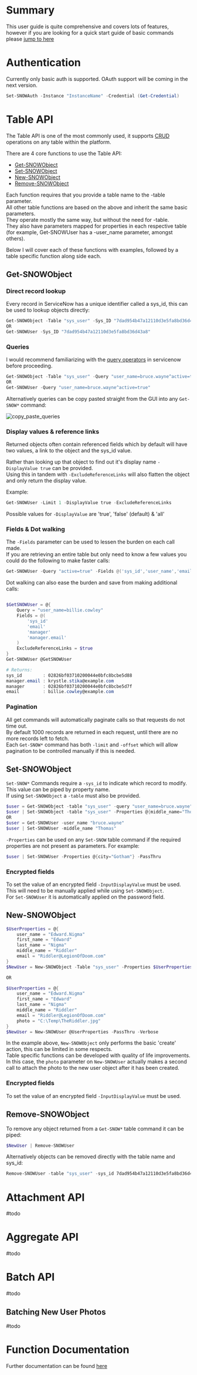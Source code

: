 # Summary
This user guide is quite comprehensive and covers lots of features, however if you are looking for a quick start guide of basic commands please [jump to here](#quickstart)

# Authentication
Currently only basic auth is supported. OAuth support will be coming in the next version.
```powershell
Set-SNOWAuth -Instance "InstanceName" -Credential (Get-Credential)
```

# Table API
The Table API is one of the most commonly used, it supports [CRUD](https://en.wikipedia.org/wiki/Create,_read,_update_and_delete) operations on any table within the platform.  

There are 4 core functions to use the Table API:
- [Get-SNOWObject](#get-snowobject)
- [Set-SNOWObject](#set-snowobject)
- [New-SNOWObject](#new-snowobject)
- [Remove-SNOWObject](#remove-snowobject)
  
Each function requires that you provide a table name to the -table parameter.  
All other table functions are based on the above and inherit the same basic parameters.  
They operate mostly the same way, but without the need for -table.  
They also have parameters mapped for properties in each respective table (for example, Get-SNOWUser has a -user_name parameter, amongst others).

Below I will cover each of these functions with examples, followed by a table specific function along side each.

## Get-SNOWObject

### Direct record lookup
Every record in ServiceNow has a unique identifier called a sys_id, this can be used to lookup objects directly:

```powershell
Get-SNOWObject -Table "sys_user" -Sys_ID "7dad954b47a12110d3e5fa8bd36d43a8"
OR
Get-SNOWUser -Sys_ID "7dad954b47a12110d3e5fa8bd36d43a8"
```

### Queries
I would recommend familiarizing with the [query operators](https://docs.servicenow.com/csh?topicname=r_OpAvailableFiltersQueries.html&version=latest) in servicenow before proceeding.

```powershell
Get-SNOWObject -Table "sys_user" -Query "user_name=bruce.wayne^active=true"
OR
Get-SNOWUser -Query "user_name=bruce.wayne^active=true"
```

Alternatively queries can be copy pasted straight from the GUI into any `Get-SNOW*` command:

![copy_paste_queries](images/copy_paste_queries.gif)

### Display values & reference links
Returned objects often contain referenced fields which by default will have two values, a link to the object and the sys_id value.

Rather than looking up that object to find out it's display name `-DisplayValue true` can be provided.  
Using this in tandem with `-ExcludeReferenceLinks` will also flatten the object and only return the display value.

Example:

```powershell
Get-SNOWUser -Limit 1 -DisplayValue true -ExcludeReferenceLinks
```
Possible values for `-DisplayValue` are 'true', 'false' (default) & 'all'

### Fields & Dot walking
The `-Fields` parameter can be used to lessen the burden on each call made.  
If you are retrieving an entire table but only need to know a few values you could do the following to make faster calls:

```powershell
Get-SNOWUser -Query "active=true" -Fields @('sys_id','user_name','email')
```

Dot walking can also ease the burden and save from making additional calls:

```powershell

$GetSNOWUser = @{
    Query = "user_name=billie.cowley"
    Fields = @(
        'sys_id'       
        'email'
        'manager'
        'manager.email'    
    )
    ExcludeReferenceLinks = $true
}
Get-SNOWUser @GetSNOWUser

# Returns:
sys_id        : 02826bf03710200044e0bfc8bcbe5d88
manager.email : krystle.stika@example.com
manager       : 02826bf03710200044e0bfc8bcbe5d7f
email         : billie.cowley@example.com
```

### Pagination
All get commands will automatically paginate calls so that requests do not time out.  
By default 1000 records are returned in each request, until there are no more records left to fetch.  
Each `Get-SNOW*` command has both `-limit` and `-offset` which will allow pagination to be controlled manually if this is needed.

## Set-SNOWObject
`Set-SNOW*` Commands require a `-sys_id` to indicate which record to modify. This value can be piped by property name.  
If using `Set-SNOWObject` a `-table` must also be provided.

```powershell
$user = Get-SNOWObject -table "sys_user" -query "user_name=bruce.wayne"
$user | Set-SNOWObject -table "sys_user" -Properties @{middle_name="Thomas"}
OR
$user = Get-SNOWUser -user_name "bruce.wayne"
$user | Set-SNOWUser -middle_name "Thomas"
```

`-Properties` can be used on any `Set-SNOW` table command if the required properties are not present as parameters.
For example:
```powershell
$user | Set-SNOWUser -Properties @{city="Gotham"} -PassThru
```

### Encrypted fields
To set the value of an encrypted field `-InputDisplayValue` must be used.  
This will need to be manually applied while using `Set-SNOWObject`.  
For `Set-SNOWUser` it is automatically applied on the password field.

## New-SNOWObject

```powershell
$UserProperties = @{
    user_name = "Edward.Nigma"
    first_name = "Edward"
    last_name = "Nigma"
    middle_name = "Riddler"
    email = "Riddler@LegionOfDoom.com"
}
$NewUser = New-SNOWObject -Table "sys_user" -Properties $UserProperties -PassThru

OR

$UserProperties = @{
    user_name = "Edward.Nigma"
    first_name = "Edward"
    last_name = "Nigma"
    middle_name = "Riddler"
    email = "Riddler@LegionOfDoom.com"
    photo = "C:\Temp\TheRiddler.jpg"
}
$NewUser = New-SNOWUser @UserProperties -PassThru -Verbose
```

In the example above, `New-SNOWObject` only performs the basic 'create' action, this can be limited in some respects.  
Table specific functions can be developed with quality of life improvements.  
In this case, the `photo` parameter on `New-SNOWUser` actually makes a second call to attach the photo to the new user object after it has been created.

### Encrypted fields
To set the value of an encrypted field `-InputDisplayValue` must be used.

## Remove-SNOWObject
To remove any object returned from a `Get-SNOW*` table command it can be piped:
```powershell
$NewUser | Remove-SNOWUser
```
Alternatively objects can be removed directly with the table name and sys_id:
```powershell
Remove-SNOWUser -table "sys_user" -sys_id 7dad954b47a12110d3e5fa8bd36d43a8
```

# Attachment API
#todo
# Aggregate API
#todo
# Batch API
#todo
## Batching New User Photos
#todo

# Function Documentation
Further documentation can be found [here](functions/)